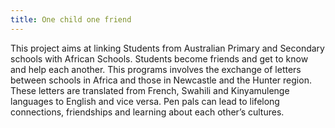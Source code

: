 ```yaml
---
title: One child one friend
---
```


This project aims at linking Students from Australian Primary and Secondary schools with African Schools. Students become friends and get to know and help each another.
This programs involves the exchange of letters between schools in Africa and those in Newcastle and the Hunter region. These letters are translated from French, Swahili and Kinyamulenge languages to English and vice versa. Pen pals can lead to lifelong connections, friendships and learning about each other’s cultures.